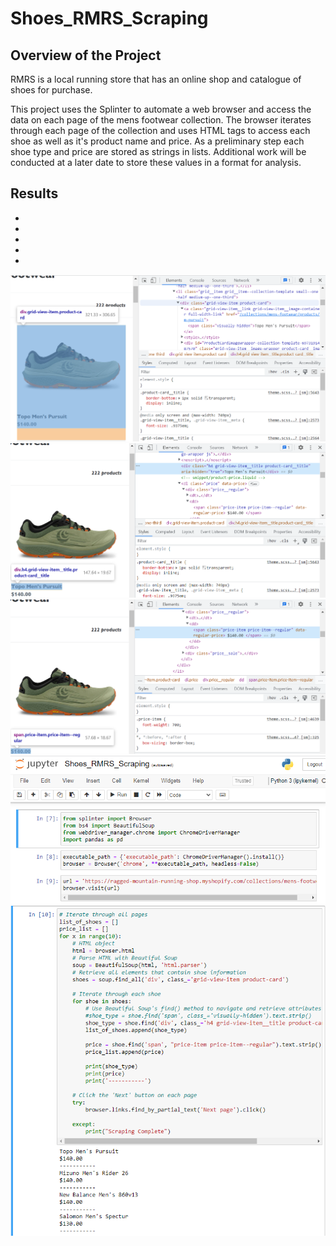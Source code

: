 # Shoes_RMRS_Scraping


## Overview of the Project

RMRS is a local running store that has an online shop and catalogue of shoes for purchase.

This project uses the Splinter to automate a web browser and access the data on each page of the mens footwear
collection. The browser iterates through each page of the collection and uses HTML tags to access each shoe 
as well as it's product name and price. As a preliminary step each shoe type and price are stored as strings in 
lists. Additional work will be conducted at a later date to store these values in a format for analysis. 

## Results

* 
* 
* 
* 
* 

![Shoe Tag](/Resources/Shoe_Tag.png "Shoe Tag")
![Shoe Type Tag](/Resources/Shoe_Type_Tag.png "Shoe Type Tag")
![Shoe Price Tag](/Resources/Shoe_Price_Tag.png "Shoe Price Tag")
![Dependencies and Browser](/Resources/Dependencies_and_Browser.png "Dependencies and Browser")
![Iterate and Store](/Resources/Iterate_and_Store.png "Iterate and Store")